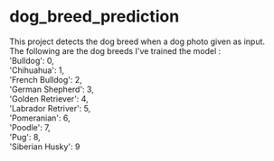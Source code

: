 # dog_breed_prediction

This project detects the dog breed when a dog photo given as input.<br>
The following are the dog breeds I've trained the model :  <br>
'Bulldog': 0,<br>
'Chihuahua': 1,<br>
'French Bulldog': 2,<br>
'German Shepherd': 3,<br>
'Golden Retriever': 4, <br>
'Labrador Retriver': 5,<br>
'Pomeranian': 6,<br>
'Poodle': 7,<br>
'Pug': 8,<br>
'Siberian Husky': 9<br>
